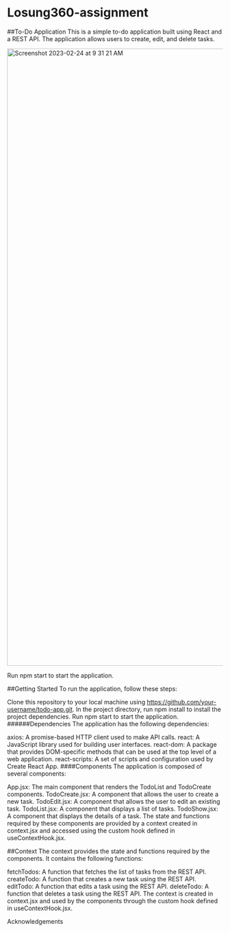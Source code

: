 # Losung360-assignment

##To-Do Application
This is a simple to-do application built using React and a REST API. The application allows users to create, edit, and delete tasks.

<img width="1440" alt="Screenshot 2023-02-24 at 9 31 21 AM" src="https://user-images.githubusercontent.com/114471571/221091009-6a8fc7cc-f66f-4ee3-a7b2-ba6bdcff8bd3.png">

Run npm start to start the application.

##Getting Started
To run the application, follow these steps:

Clone this repository to your local machine using https://github.com/your-username/todo-app.git.
In the project directory, run npm install to install the project dependencies.
Run npm start to start the application.
######Dependencies
The application has the following dependencies:

axios: A promise-based HTTP client used to make API calls.
react: A JavaScript library used for building user interfaces.
react-dom: A package that provides DOM-specific methods that can be used at the top level of a web application.
react-scripts: A set of scripts and configuration used by Create React App.
####Components
The application is composed of several components:

App.jsx: The main component that renders the TodoList and TodoCreate components.
TodoCreate.jsx: A component that allows the user to create a new task.
TodoEdit.jsx: A component that allows the user to edit an existing task.
TodoList.jsx: A component that displays a list of tasks.
TodoShow.jsx: A component that displays the details of a task.
The state and functions required by these components are provided by a context created in context.jsx and accessed using the custom hook defined in useContextHook.jsx.

##Context
The context provides the state and functions required by the components. It contains the following functions:

fetchTodos: A function that fetches the list of tasks from the REST API.
createTodo: A function that creates a new task using the REST API.
editTodo: A function that edits a task using the REST API.
deleteTodo: A function that deletes a task using the REST API.
The context is created in context.jsx and used by the components through the custom hook defined in useContextHook.jsx.

Acknowledgements
